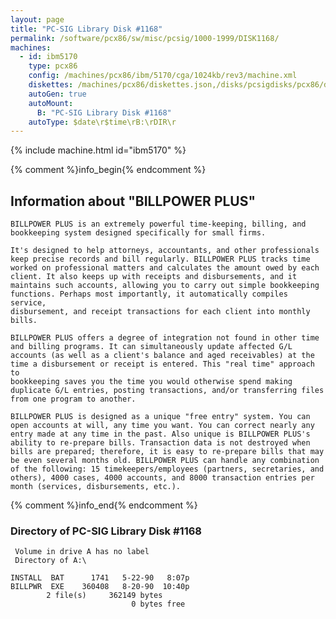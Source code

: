 ```yaml
---
layout: page
title: "PC-SIG Library Disk #1168"
permalink: /software/pcx86/sw/misc/pcsig/1000-1999/DISK1168/
machines:
  - id: ibm5170
    type: pcx86
    config: /machines/pcx86/ibm/5170/cga/1024kb/rev3/machine.xml
    diskettes: /machines/pcx86/diskettes.json,/disks/pcsigdisks/pcx86/diskettes.json
    autoGen: true
    autoMount:
      B: "PC-SIG Library Disk #1168"
    autoType: $date\r$time\rB:\rDIR\r
---
```


{% include machine.html id="ibm5170" %}

{% comment %}info_begin{% endcomment %}

## Information about "BILLPOWER PLUS"

    BILLPOWER PLUS is an extremely powerful time-keeping, billing, and
    bookkeeping system designed specifically for small firms.
    
    It's designed to help attorneys, accountants, and other professionals
    keep precise records and bill regularly. BILLPOWER PLUS tracks time
    worked on professional matters and calculates the amount owed by each
    client. It also keeps up with receipts and disbursements, and it
    maintains such accounts, allowing you to carry out simple bookkeeping
    functions. Perhaps most importantly, it automatically compiles service,
    disbursement, and receipt transactions for each client into monthly
    bills.
    
    BILLPOWER PLUS offers a degree of integration not found in other time
    and billing programs. It can simultaneously update affected G/L
    accounts (as well as a client's balance and aged receivables) at the
    time a disbursement or receipt is entered. This "real time" approach to
    bookkeeping saves you the time you would otherwise spend making
    duplicate G/L entries, posting transactions, and/or transferring files
    from one program to another.
    
    BILLPOWER PLUS is designed as a unique "free entry" system. You can
    open accounts at will, any time you want. You can correct nearly any
    entry made at any time in the past. Also unique is BILLPOWER PLUS's
    ability to re-prepare bills. Transaction data is not destroyed when
    bills are prepared; therefore, it is easy to re-prepare bills that may
    be even several months old. BILLPOWER PLUS can handle any combination
    of the following: 15 timekeepers/employees (partners, secretaries, and
    others), 4000 cases, 4000 accounts, and 8000 transaction entries per
    month (services, disbursements, etc.).
{% comment %}info_end{% endcomment %}


### Directory of PC-SIG Library Disk #1168

     Volume in drive A has no label
     Directory of A:\

    INSTALL  BAT      1741   5-22-90   8:07p
    BILLPWR  EXE    360408   8-20-90  10:40p
            2 file(s)     362149 bytes
                               0 bytes free
